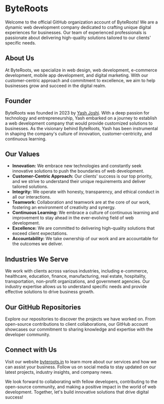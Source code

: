 # ByteRoots

Welcome to the official GitHub organization account of ByteRoots! We are a dynamic web development company dedicated to crafting unique digital experiences for businesses. Our team of experienced professionals is passionate about delivering high-quality solutions tailored to our clients' specific needs.

## About Us

At ByteRoots, we specialize in web design, web development, e-commerce development, mobile app development, and digital marketing. With our customer-centric approach and commitment to excellence, we aim to help businesses grow and succeed in the digital realm.

## Founder

ByteRoots was founded in 2023 by [Yash Joshi](https://in.linkedin.com/in/meyashjoshi). With a deep passion for technology and entrepreneurship, Yash embarked on a journey to establish a web development company that would provide customized solutions to businesses. As the visionary behind ByteRoots, Yash has been instrumental in shaping the company's culture of innovation, customer-centricity, and continuous learning.

## Our Values

- **Innovation:** We embrace new technologies and constantly seek innovative solutions to push the boundaries of web development.
- **Customer-Centric Approach:** Our clients' success is our top priority, and we strive to understand their unique requirements and deliver tailored solutions.
- **Integrity:** We operate with honesty, transparency, and ethical conduct in all our interactions.
- **Teamwork:** Collaboration and teamwork are at the core of our work, fostering an environment of creativity and synergy.
- **Continuous Learning:** We embrace a culture of continuous learning and improvement to stay ahead in the ever-evolving field of web development.
- **Excellence:** We are committed to delivering high-quality solutions that exceed client expectations.
- **Accountability:** We take ownership of our work and are accountable for the outcomes we deliver.

## Industries We Serve

We work with clients across various industries, including e-commerce, healthcare, education, finance, manufacturing, real estate, hospitality, transportation, non-profit organizations, and government agencies. Our industry expertise allows us to understand specific needs and provide effective solutions to drive business growth.

## Our GitHub Repositories

Explore our repositories to discover the projects we have worked on. From open-source contributions to client collaborations, our GitHub account showcases our commitment to sharing knowledge and expertise with the developer community.

## Connect with Us

Visit our website [byteroots.in](https://www.byteroots.in) to learn more about our services and how we can assist your business. Follow us on social media to stay updated on our latest projects, industry insights, and company news.

We look forward to collaborating with fellow developers, contributing to the open-source community, and making a positive impact in the world of web development. Together, let's build innovative solutions that drive digital success!

